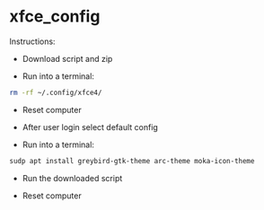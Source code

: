 # xfce_config

Instructions:

 - Download script and zip
 
 - Run into a terminal:
 
 ```bash
 rm -rf ~/.config/xfce4/
```

 - Reset computer
 
 - After user login select default config
 
 - Run into a terminal:
 
 ```bash
sudp apt install greybird-gtk-theme arc-theme moka-icon-theme
```

 - Run the downloaded script
 
 - Reset computer
